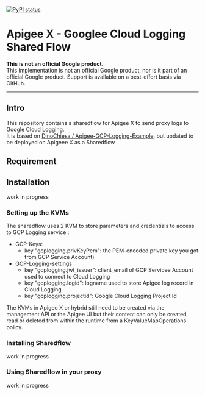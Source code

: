 
[![PyPI status](https://img.shields.io/pypi/status/ansicolortags.svg)](https://pypi.python.org/pypi/ansicolortags/) 

# Apigee X - Googlee Cloud Logging Shared Flow

**This is not an official Google product.**<BR>This implementation is not an official Google product, nor is it part of an official Google product. Support is available on a best-effort basis via GitHub.

***

## Intro

This repository contains a sharedflow for Apigee X to send proxy logs to Google Cloud Logging.<br>
It is based on [DinoChiesa / Apigee-GCP-Logging-Example](https://github.com/DinoChiesa/Apigee-GCP-Logging-Example), but updated to  be deployed on Apigeee X as a Sharedflow

## Requirement

## Installation

work in progress

### Setting up the KVMs

The sharedflow uses 2 KVM to store parameters and credentials to access to GCP Logging service :
- GCP-Keys: 
    - key "gcplogging.privKeyPem": the PEM-encoded private key you got from GCP Service Account)
- GCP-Logging-settings 
    - key "gcplogging.jwt_issuer": client_email of GCP Servicee Account used to connect to Cloud Logging
    - key "gcplogging.logid": logname used to store Apigee log record in Cloud Logging
    - key "gcplogging.projectid": Google Cloud Logging Project Id 


The KVMs in Apigee X or hybrid still need to be created via the management API or the Apigee UI but their content can only be created, read or deleted from within the runtime from a KeyValueMapOperations policy.

### Installing Sharedflow

work in progress

### Using Sharedflow in your proxy

work in progress
